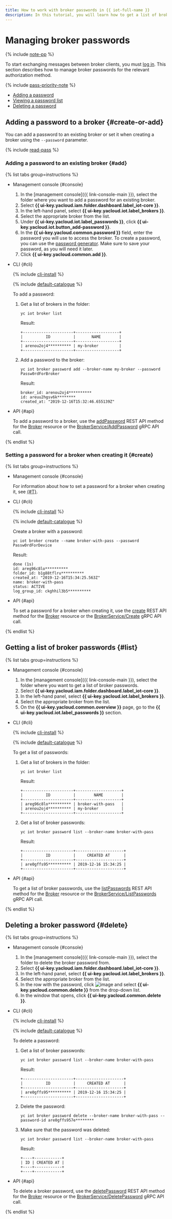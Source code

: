 ```yaml
---
title: How to work with broker passwords in {{ iot-full-name }}
description: In this tutorial, you will learn how to get a list of broker passwords and add or delete a broker password in {{ iot-full-name }}.
---
```


# Managing broker passwords

{% include [note-pp](../../../_includes/iot-core/note-pp.md) %}

To start exchanging messages between broker clients, you must [log in](../../concepts/authorization.md). This section describes how to manage broker passwords for the relevant authorization method.

{% include [pass-priority-note](../../../_includes/iot-core/pass-priority-note.md) %}

* [Adding a password](#create-or-add)
* [Viewing a password list](#list)
* [Deleting a password](#delete)

## Adding a password to a broker {#create-or-add}

You can add a password to an existing broker or set it when creating a broker using the `--password` parameter.

{% include [read-pass](../../../_includes/iot-core/read-pass.md) %}

### Adding a password to an existing broker {#add}

{% list tabs group=instructions %}

- Management console {#console}

   1. In the [management console]({{ link-console-main }}), select the folder where you want to add a password for an existing broker.
   1. Select **{{ ui-key.yacloud.iam.folder.dashboard.label_iot-core }}**.
   1. In the left-hand panel, select **{{ ui-key.yacloud.iot.label_brokers }}**.
   1. Select the appropriate broker from the list.
   1. Under **{{ ui-key.yacloud.iot.label_passwords }}**, click **{{ ui-key.yacloud.iot.button_add-password }}**.
   1. In the **{{ ui-key.yacloud.common.password }}** field, enter the password you will use to access the broker. To create a password, you can use the [password generator](https://passwordsgenerator.net/). Make sure to save your password, as you will need it later.
   1. Click **{{ ui-key.yacloud.common.add }}**.

- CLI {#cli}
  
    {% include [cli-install](../../../_includes/cli-install.md) %}
    
    {% include [default-catalogue](../../../_includes/default-catalogue.md) %}

    To add a password: 
    1. Get a list of brokers in the folder: 
    
        ```
        yc iot broker list
		```
		
		Result:
		```
        +----------------------+-------------------+
        |          ID          |       NAME        |
        +----------------------+-------------------+
        | arenou2oj4********** | my-broker         |
        +----------------------+-------------------+
        ```    
    1. Add a password to the broker:
    
        ```
        yc iot broker password add --broker-name my-broker --password Passw0rdForBroker
        ```
		
		Result:
		```
		broker_id: arenou2oj4**********
        id: areuu2hgsv6k********
        created_at: "2019-12-16T15:32:46.655139Z"
        ```

- API {#api}

  To add a password to a broker, use the [addPassword](../../broker/api-ref/Broker/addPassword.md) REST API method for the [Broker](../../broker/api-ref/Broker/index.md) resource or the [BrokerService/AddPassword](../../broker/api-ref/grpc/Broker/addPassword.md) gRPC API call.

{% endlist %}

### Setting a password for a broker when creating it {#create}

{% list tabs group=instructions %}

- Management console {#console}

   For information about how to set a password for a broker when creating it, see [{#T}](../broker/broker-create.md).

- CLI {#cli}
  
    {% include [cli-install](../../../_includes/cli-install.md) %}
    
    {% include [default-catalogue](../../../_includes/default-catalogue.md) %}
    
    Create a broker with a password:       
    
    ```
    yc iot broker create --name broker-with-pass --password Passw0rdForDevice
    ```
	
	Result:
	```
	done (1s)
    id: areg96c8lo**********
    folder_id: b1g88tflru**********
    created_at: "2019-12-16T15:34:25.563Z"
    name: broker-with-pass
    status: ACTIVE
    log_group_id: ckghhil3b5**********
    ```

- API {#api}

  To set a password for a broker when creating it, use the [create](../../broker/api-ref/Broker/create.md) REST API method for the [Broker](../../broker/api-ref/Broker/index.md) resource or the [BrokerService/Create](../../broker/api-ref/grpc/Broker/create.md) gRPC API call.

{% endlist %}

## Getting a list of broker passwords {#list}

{% list tabs group=instructions %}

- Management console {#console}

   1. In the [management console]({{ link-console-main }}), select the folder where you want to get a list of broker passwords.
   1. Select **{{ ui-key.yacloud.iam.folder.dashboard.label_iot-core }}**.
   1. In the left-hand panel, select **{{ ui-key.yacloud.iot.label_brokers }}**.
   1. Select the appropriate broker from the list.
   1. On the **{{ ui-key.yacloud.common.overview }}** page, go to the **{{ ui-key.yacloud.iot.label_passwords }}** section.

- CLI {#cli}
  
    {% include [cli-install](../../../_includes/cli-install.md) %}
    
    {% include [default-catalogue](../../../_includes/default-catalogue.md) %}
    
    To get a list of passwords:  
    1. Get a list of brokers in the folder: 
    
        ```
        yc iot broker list
		```
		
		Result:
		```
        +----------------------+--------------------+
        |          ID          |        NAME        |
        +----------------------+--------------------+
        | areg96c8lo********** | broker-with-pass   |
        | arenou2oj4********** | my-broker          |
        +----------------------+--------------------+
        ```
    1. Get a list of broker passwords: 
    
        ```
        yc iot broker password list --broker-name broker-with-pass
        ```
		
		Result:
		```
		+----------------------+---------------------+
        |          ID          |     CREATED AT      |
        +----------------------+---------------------+
        | are0gffs95********** | 2019-12-16 15:34:25 |
        +----------------------+---------------------+
        ```

- API {#api}

  To get a list of broker passwords, use the [listPasswords](../../broker/api-ref/Broker/listPasswords.md) REST API method for the [Broker](../../broker/api-ref/Broker/index.md) resource or the [BrokerService/ListPasswords](../../broker/api-ref/grpc/Broker/listPasswords.md) gRPC API call.

{% endlist %}
   
## Deleting a broker password {#delete}

{% list tabs group=instructions %}

- Management console {#console}

   1. In the [management console]({{ link-console-main }}), select the folder to delete the broker password from.
   1. Select **{{ ui-key.yacloud.iam.folder.dashboard.label_iot-core }}**.
   1. In the left-hand panel, select **{{ ui-key.yacloud.iot.label_brokers }}**.
   1. Select the appropriate broker from the list.
   1. In the row with the password, click ![image](../../../_assets/console-icons/ellipsis.svg) and select **{{ ui-key.yacloud.common.delete }}** from the drop-down list.
   1. In the window that opens, click **{{ ui-key.yacloud.common.delete }}**.

- CLI {#cli}
  
    {% include [cli-install](../../../_includes/cli-install.md) %}
    
    {% include [default-catalogue](../../../_includes/default-catalogue.md) %}
    
    To delete a password:  
    1. Get a list of broker passwords: 
    
        ```
        yc iot broker password list --broker-name broker-with-pass
        ```
		
		Result:
		```
		+----------------------+---------------------+
        |          ID          |     CREATED AT      |
        +----------------------+---------------------+
        | are0gffs95********** | 2019-12-16 15:34:25 |
        +----------------------+---------------------+
        ```
    1. Delete the password: 
    
        ```
        yc iot broker password delete --broker-name broker-with-pass --password-id are0gffs957e********
        ```
    1. Make sure that the password was deleted: 
        
        ```
        yc iot broker password list --broker-name broker-with-pass
        ```
		
		Result:
		```
		+----+------------+
        | ID | CREATED AT |
        +----+------------+
        +----+------------+
        ```

- API {#api}

  To delete a broker password, use the [deletePassword](../../broker/api-ref/Broker/deletePassword.md) REST API method for the [Broker](../../broker/api-ref/Broker/index.md) resource or the [BrokerService/DeletePassword](../../broker/api-ref/grpc/Broker/deletePassword.md) gRPC API call.

{% endlist %}